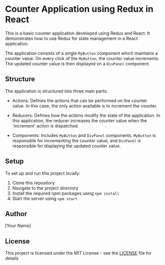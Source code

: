 # Counter Application using Redux in React

This is a basic counter application developed using Redux and React. It demonstrates how to use Redux for state management in a React application.

The application consists of a single `MyButton` component which maintains a counter value. On every click of the `MyButton`, the counter value increments. The updated counter value is then displayed on a `DivPanel` component.

## Structure

The application is structured into three main parts:

- Actions: Defines the actions that can be performed on the counter value. In this case, the only action available is to increment the counter.

- Reducers: Defines how the actions modify the state of the application. In this application, the reducer increases the counter value when the 'increment' action is dispatched.

- Components: Includes `MyButton` and `DivPanel` components. `MyButton` is responsible for incrementing the counter value, and `DivPanel` is responsible for displaying the updated counter value.

## Setup

To set up and run this project locally:

1. Clone this repository
2. Navigate to the project directory
3. Install the required npm packages using `npm install`
4. Start the server using `npm start`

## Author
[Your Name]

## License
This project is licensed under the MIT License - see the [LICENSE](LICENSE) file for details
